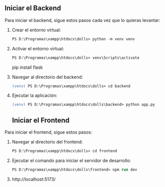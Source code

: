 ## Iniciar el Backend

Para iniciar el backend, sigue estos pasos cada vez que lo quieras levantar:

1. Crear el entorno virtual:
    ```ps
    PS D:\Programas\xampp\htdocs\dolls> python -m venv venv
    ```

2. Activar el entorno virtual:
    ```ps
    PS D:\Programas\xampp\htdocs\dolls> venv\Scripts\activate
    ```
    pip install flask


3. Navegar al directorio del backend:
    ```ps
    (venv) PS D:\Programas\xampp\htdocs\dolls> cd backend
    ```

4. Ejecutar la aplicación:
    ```ps
    (venv) PS D:\Programas\xampp\htdocs\dolls\backend> python app.py
    ```

    ## Iniciar el Frontend

Para iniciar el frontend, sigue estos pasos:

1. Navegar al directorio del frontend:
    ```ps
    PS D:\Programas\xampp\htdocs\dolls> cd frontend
    ```

2. Ejecutar el comando para iniciar el servidor de desarrollo:
    ```ps
    PS D:\Programas\xampp\htdocs\dolls\frontend> npm run dev
    ```

3. http://localhost:5173/